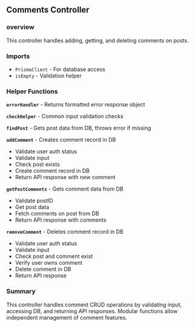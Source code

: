 ## Comments Controller

### overview

This controller handles adding, getting, and deleting comments on posts.

### Imports

- `PrismaClient` - For database access
- `isEmpty` - Validation helper

### Helper Functions

**`errorHandler`** - Returns formatted error response object

**`checkHelper`** - Common input validation checks

**`findPost`** - Gets post data from DB, throws error if missing

**`addComment`** - Creates comment record in DB

- Validate user auth status
- Validate input
- Check post exists
- Create comment record in DB
- Return API response with new comment

**`getPostComments`** - Gets comment data from DB

- Validate postID
- Get post data
- Fetch comments on post from DB
- Return API response with comments

**`removeComment`** - Deletes comment record in DB

- Validate user auth status
- Validate input
- Check post and comment exist
- Verify user owns comment
- Delete comment in DB
- Return API response

### Summary

This controller handles comment CRUD operations by validating input, accessing DB, and returning API responses. Modular functions allow independent management of comment features.
